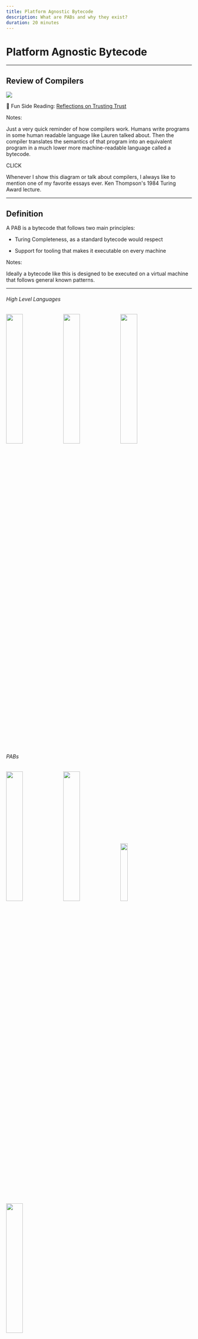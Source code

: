 ```yaml
---
title: Platform Agnostic Bytecode
description: What are PABs and why they exist?
duration: 20 minutes
---
```


# Platform Agnostic Bytecode

---

## Review of Compilers

<img src="./img/pab/compiling.png" />

🤯 Fun Side Reading: <!-- .element: class="fragment" data-fragment-index="1" -->
[Reflections on Trusting Trust](https://www.cs.cmu.edu/~rdriley/487/papers/Thompson_1984_ReflectionsonTrustingTrust.pdf) <!-- .element: class="fragment" data-fragment-index="1" -->

Notes:

Just a very quick reminder of how compilers work.
Humans write programs in some human readable language like Lauren talked about.
Then the compiler translates the semantics of that program into an equivalent program in a much lower more machine-readable language called a bytecode.

CLICK

Whenever I show this diagram or talk about compilers, I always like to mention one of my favorite essays ever.
Ken Thompson's 1984 Turing Award lecture.

---

## Definition

A PAB is a bytecode that follows two main principles:

- Turing Completeness, as a standard bytecode would respect

<!-- .element: class="fragment" data-fragment-index="1" -->

- Support for tooling that makes it executable on every machine

<!-- .element: class="fragment" data-fragment-index="2" -->

Notes:

Ideally a bytecode like this is designed to be executed on a virtual machine that follows general known patterns.

---

<pba-cols>
<pba-col left>

<pba-flex center>

###### High Level Languages

<img style="width: 30%" src="./img/pab/rust_logo.png" />

<img style="width: 30%" src="./img/pab/c_logo.png" />

<img style="width: 30%" src="./img/pab/c++_logo.png" />

</pba-flex>
</pba-col>
<!-- .element: class="fragment" data-fragment-index="1" -->

<pba-col center>
<pba-flex center>

###### PABs

<img style="width: 30%" src="./img/pab/jvm_logo.png" />
<img style="width: 30%" src="./img/pab/wasm_logo.png" />
<img style="width: 20%" src="./img/pab/eth_logo.png" />
<img style="width: 30%" src="./img/pab/risc-v_logo.png" />

</pba-flex>
</pba-col>
<!-- .element: class="fragment" data-fragment-index="2" -->

<pba-col right>
<pba-flex center>

###### Architecture's bytecode

<img style="width: 30%" src="./img/pab/intel_logo.png" />
<img style="width: 30%" src="./img/pab/arm_logo.png" />
<img style="width: 30%" src="./img/pab/risc-v_logo.png" />

</pba-flex>
</pba-col>
<!-- .element: class="fragment" data-fragment-index="3" -->

</pba-cols>

Notes:

From left to right you can see different levels of abstraction over the program that will ultimately be run on some machine.
Generally, from a high level language you need two compilation step if you want to pass through a PAB.

Other examples of PABs used right now:

- Inside the Linux Kernel -> eBPF
- Inside browsers -> Wasm
- Inside Blockchains -> Wasm
  - Full nodes
  - Light nodes (Wasm inside Wasm)
- LLVM Toolchain -> LLVM IR

---v

## Compiling in a PAB

<img src="./img/pab/compiling_twice.png" />

Notes:

So when we are using a PAB, we need to compile twice.
This is, of course, the cost to using a PAB.
In this lesson we'll also explore the advantages.

---

#### What a PAB allows is:

<pba-flex center>

- Portability
  <!-- .element: class="fragment" data-fragment-index="1" -->
      - Avoid Hardware Centralization
  <!-- .element: class="fragment" data-fragment-index="3" -->
- Determinism
  <!-- .element: class="fragment" data-fragment-index="2" -->
      - Make consensus possible
  <!-- .element: class="fragment" data-fragment-index="4" -->

</pba-flex>

Notes:

The main goal of a PAB is to make the code **portable**, you should be able to compile it once and then share it around without caring about the architecture on which will be executed. Of course in a decentralized network we want that different nodes, with different architectures came up to the same result if the input are the same, that's called **determinism**, if a PAB would not have determinism then reaching consensus is impossible.

---v

##### That's why PABs are so important

---

## Desireable Features

- Hardware Independence
<!-- .element: class="fragment" data-fragment-index="1" -->
- Efficiency: minimize overhead vs. native
<!-- .element: class="fragment" data-fragment-index="2" -->
- Tool Simplicity
<!-- .element: class="fragment" data-fragment-index="3" -->
- Support as Compilation Target
<!-- .element: class="fragment" data-fragment-index="4" -->
- Sandboxing
<!-- .element: class="fragment" data-fragment-index="5" -->
- Deterministic execution
<!-- .element: class="fragment" data-fragment-index="5" -->

Notes:

- Hardware Independence: It should not be tightly related to a specific architecture, otherwise the execution on different machine could be convoluted
- Efficiency: the execution and compilation of a PAB should be efficient, the problem for a PAB is that in the execution time is also considered the "translation" to the machine's bytecode or the interpretation
- Support as Compilation Target: The PAB should be possible to be compiled by as many as possible High Level languages
- Tool Simplicity: If the tools that makes the PAB executable are extremely complex then nobody will use it
- Deterministic execution: Same execution (always) on any platform

---v

### Sandboxing?

An environment for running untrusted code without affecting the host.

<!-- .element: class="fragment" data-fragment-index="1" -->

<img style="height: 300px" src="./img/pab/sandbox.jpg" />

A SmartContract is _Arbitrary Code_ that may be executed on other people's infrastructure, we don't want SmartContracts capable of destroying the nodes on which they are executed

<!-- .element: class="fragment" data-fragment-index="2" -->

Notes:

CLICK read definition

The term sandbox is an analogy to kids playing in a sandbox.
The parent puts the kid in the sandbox and tells them they can play in the sandbox and they are safe as long as they stay in.
Don't go in the woods and get bitten by a snake or in the road and get hit by a car.
Just stay in the sandbox.

Of course the analogy isn't perfect.
The children in the sandbox stay there because the parent asked them to.
They could leave anytime they wanted to.
For actual untrusted code, a better analogy would be a walled garden or a Jail

---v

### Sandboxing?

<img src="./img/pab/jail.jpg" /> <!-- .element: class="fragment" data-fragment-index="1" -->

A sandboxed environment must be created by the executor of the PAB.

<!-- .element: class="fragment" data-fragment-index="2" -->

Notes:

Of course the security can be seen by various point of view and some examples are:

- Compilation takes too much time -> "compiler bomb"
- Access to the environment -> "buffer overflow" techniques

Those things can't be addressed by the PAB itself but they can give good guidelines and code design to make an 100% secure implementation of the executor possible.

---

## PAB's lifecycle example

<div class="r-stack">
<img style="width: 70%" src="./img/pab/pab_path_1.svg" />
<img style="width: 70%" src="./img/pab/pab_path_2.svg"/>
<!-- .element: class="fragment" data-fragment-index="1" -->
<img style="width: 70%" src="./img/pab/pab_path_3.svg"/>
<!-- .element: class="fragment" data-fragment-index="2" -->
<img style="width: 70%" src="./img/pab/pab_path_4.svg"/>
<!-- .element: class="fragment" data-fragment-index="3" -->
<img style="width: 70%" src="./img/pab/pab_path_5.svg"/>
<!-- .element: class="fragment" data-fragment-index="4" -->
<img style="width: 70%" src="./img/pab/pab_path_6.svg"/>
<!-- .element: class="fragment" data-fragment-index="5" -->
</div>

---

<pba-cols>
<pba-col center>

# WebAssembly

- Parachain validation function
- Contracts (so far)

<!-- .element: class="fragment" data-fragment-index="1" -->

</pba-col>
<pba-col center>

<img style="width: 70%" src="https://upload.wikimedia.org/wikipedia/commons/thumb/1/1f/WebAssembly_Logo.svg/1200px-WebAssembly_Logo.svg.png" />

</pba-col>
</pba-cols>

---

## WebAssembly and Polkadot

<img style="width: 70%" src="img/wasm/polkadot.png" />

---

## Wasm's key points

<pba-flex center>

- Hardware independent
  <!-- .element: class="fragment" data-fragment-index="1" -->
  - Binary instruction format for a stack-based virtual machine
  - Altough with "locals" (registers) and higher level control flow elements
  <!-- .element: class="fragment" data-fragment-index="1" -->
- Supported as compilation target by many languages
  <!-- .element: class="fragment" data-fragment-index="2" -->
  - Rust, C, C++ and many others
  <!-- .element: class="fragment" data-fragment-index="2" -->
- Fast (with near-native performance when compiled - more later)
<!-- .element: class="fragment" data-fragment-index="3" -->
- Safe (executed in a sandboxed environment)
<!-- .element: class="fragment" data-fragment-index="4" -->

</pba-flex>

Notes:

Wasm seems to respect every rating points we defined before

---

## Stack-Based Virtual Machine Example

<pba-cols>
<pba-col center>

Adding two number in wasm text representation (.wat)

<!-- .element: class="fragment fade-out" data-fragment-index="1" -->

```wasm [1-12|5|6|8]
(module
  (import "console" "log" (func $log (param i32)))
  (func $main
    ;; load `10` and `3` onto the stack
    i32.const 10
    i32.const 3

    i32.add ;; add up both numbers
    call $log ;; log the result
  )
  (start $main)
)
```

<!-- .element: class="fragment" data-fragment-index="0" -->

</pba-col>
<pba-col center>

<div class="r-stack">
<img src="./img/pab/stack_1.svg" style="width: 100%">
<!-- .element: class="fragment" data-fragment-index="1" -->
<img src="./img/pab/stack_2.svg" style="width: 100%">
<!-- .element: class="fragment" data-fragment-index="2" -->
<img src="./img/pab/stack_3.svg" style="width: 100%">
<!-- .element: class="fragment" data-fragment-index="3" -->
<img src="./img/pab/stack_4.svg" style="width: 100%">
<!-- .element: class="fragment" data-fragment-index="4" -->
<img src="./img/pab/stack_5.svg" style="width: 100%">
<!-- .element: class="fragment" data-fragment-index="5" -->
<img src="./img/pab/stack_6.svg" style="width: 100%">
<!-- .element: class="fragment" data-fragment-index="6" -->
</div>

</pba-col>
</pba-cols>

Notes:

Wasm has also a text representation,
Wat has some features that allow for better readability:

- Stack push operations can be grouped to its consuming instruction.
- Labels can be applied to elements.
- Blocks can enclosed with parenthesis instead of explicit start/end instructions.

Instructions push results to the stack and use values on the stack as arguments, the compilation process generally translate this stack-based bytecode to register based, where registers are used to pass values to instructions as a primary mechanism. The compilation will try to elide the wasm stack and work with only the architecture registers.

There is another type of stack used in wasm and that's called: shadow stack, resource to learn more: https://hackmd.io/RNp7oBzKQmmaGvssJDHxrw

---

## How Wasm is executed

<pba-flex left>

There are multiple ways to execute wasm:

- Ahead Of Time Compilation
  - Program is stored in executable format on disk
  - Thus it can be executed directly (after linking and loading)
- Just in Time Compilation
  - Program isn't stored in executable format
  - Instead it's compiled into an executable format just before it is executed
- Single Pass Compilation
  - Same as JIT but tries to minimize work done during compilation
  - Used in situations when JIT can't spend much time
- Interpretation
  - Program isn't store in executable format and never compiled into such
  - Instead, the programs instruction are _interpreted_ one by one
- ...

<!-- .element: class="fragment" data-fragment-index="1" -->

</pba-flex >

Notes:

AOT: Compile all the code at the beginning, this allows to makes a lot of improvement to the final code efficiency
JIT: The code is compiled only when needed, examples are functions that are compiled only when called, this leave space only to partials improvements
SPC: This is a specific technique of compilation that is made in linear time, the compilation is done only passing once on the code
Interpretation: The wasm blob is treated as any other interpreted language and executed in a Virtual Machine

---

### Wasmtime

- Stand alone, sandboxed Wasm environment
- Wasmtime is compiling Wasm code
- Built on the optimizing Cranelift code generator to (quickly) generate high-quality machine code either at runtime (JIT) or ahead-of-time (AOT)

<!--TODO: graphics-->

Notes:

- wasmtime book: https://docs.wasmtime.dev/
- Used in substrate as embedder for the blockchain logic

Cranelift is a fast, secure, relatively simple and innovative compiler backend. It takes an intermediate representation of a program generated by some frontend and compiles it to executable machine code

---

#### Wasm lifecycle in Wasmtime

<div class="r-stack">
<img style="width: 70%" src="./img/pab/wasmtime_exec_1.svg" />
<img style="width: 70%" src="./img/pab/wasmtime_exec_2.svg"/>
<!-- .element: class="fragment" data-fragment-index="1" -->
<img style="width: 70%" src="./img/pab/wasmtime_exec_3.svg"/>
<!-- .element: class="fragment" data-fragment-index="2" -->
<img style="width: 70%" src="./img/pab/wasmtime_exec_4.svg"/>
<!-- .element: class="fragment" data-fragment-index="3" -->
</div>

---

### Wasmi

- Wasm interpreter
- Minimal compilation work but the interpreter is still very fast
  - The wasm code is transpiled to WasmI IR, another stack-based bytecode
  - The WasmI IR is then interpreted by a Virtual Machine
- First approach for contracts on Polkadot (pallet-contracts)

<!--TODO: graphics-->

Notes:

proposal to switch from a stack based ir to registry based ir https://github.com/paritytech/wasmi/issues/361

paper explaining the efficiency of translating wasm to registry based code https://www.intel.com/content/www/us/en/developer/articles/technical/webassembly-interpreter-design-wasm-micro-runtime.html <!-- markdown-link-check-disable-line -->

Due to it's characteristics it is mainly used to execute SmartContracts on chain

---

#### Wasm lifecycle in Wasmi

<div class="r-stack">
<img style="width: 70%" src="./img/pab/wasmi_exec_1.svg" />
<img style="width: 70%" src="./img/pab/wasmi_exec_2.svg"/>
<!-- .element: class="fragment" data-fragment-index="1" -->
<img style="width: 70%" src="./img/pab/wasmi_exec_3.svg"/>
<!-- .element: class="fragment" data-fragment-index="2" -->
<img style="width: 70%" src="./img/pab/wasmi_exec_4.svg"/>
<!-- .element: class="fragment" data-fragment-index="3" -->
</div>

<!-- Really nice slide but there's not enough knowledge about substrate

There are also light clients, where both Runtime and Client are implemented in wasm, so we have:

- A browser as embedder of the node's client
  - the node's client as embedder for the node's runtime
    - the node's runtime as embedder for the SmartContract


<img style="height: 30vh" src="./img/pab/mind-blown-explosion.gif" />

We have a double recursion of a PAB that embed itself

-->

---

### Wasmi

- Why use something different for contracts? Why not use Wasmtime?

<!-- .element: class="fragment" data-fragment-index="1" -->

- Mainly because compilation is too slow and resulting code isn't deterministic.

<!-- .element: class="fragment" data-fragment-index="2" -->

- We'll investigate this in the next lecture.

<!-- .element: class="fragment" data-fragment-index="2" -->

---

# Alternatives

---

## EVM

- The **Ethereum Virtual Machine** executes a stack machine
- See previous lecture

---

## Solana

- Berkeley Packet Filter
- eBPF used in Linux
  - Allows untrusted code execution in kernel space
  - Bytecode verifier prevents attacks
  - For example: No unbounded loops allowed
- Solana uses a eBPF variant for contracts (rBPF / Solana VM)

Notes:

https://forum.polkadot.network/t/ebpf-contracts-hackathon/1084

## PolkaVM

More to be said about that very soon!

---

## Additional Resources! 😋

> Check speaker notes (click "s" 😉)

Notes:

- More on PAB:

  - https://github.com/gabriele-0201/IPABDN/blob/main/thesis/IPABDN.pdf

- More on Rust target spec:

  - https://rust-lang.github.io/rfcs/0131-target-specification.html

- Lin Clark's awesome talks on WASI (not super relevant to our work though):

  - https://www.youtube.com/watch?v=fh9WXPu0hw8
  - https://www.youtube.com/watch?v=HktWin_LPf4

- `wasm-unknown` vs `wasm-wasi`:

  - https://users.rust-lang.org/t/wasm32-unknown-unknown-vs-wasm32-wasi/78325/5

- `extern "C"`:

  - https://doc.rust-lang.org/std/keyword.extern.html
  - https://doc.rust-lang.org/book/ch19-01-unsafe-rust.html#using-extern-functions-to-call-external-code

- Chapter 11 of this book is a great read: https://nostarch.com/rust-rustaceans
